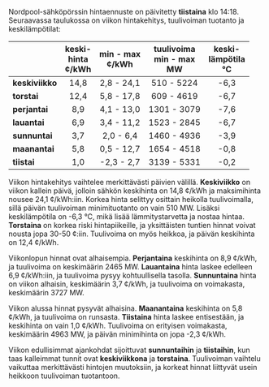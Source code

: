 Nordpool-sähköpörssin hintaennuste on päivitetty **tiistaina** klo 14:18. Seuraavassa taulukossa on viikon hintakehitys, tuulivoiman tuotanto ja keskilämpötilat:

|       | keski-<br>hinta<br>¢/kWh | min - max<br>¢/kWh | tuulivoima<br>min - max<br>MW | keski-<br>lämpötila<br>°C |
|:-------------|:----------------:|:----------------:|:-------------:|:-------------:|
| **keskiviikko** | 14,8 | 2,8 - 24,1 | 510 - 5224 | -6,3 |
| **torstai** | 12,4 | 5,8 - 17,8 | 609 - 4619 | -6,7 |
| **perjantai** | 8,9 | 4,1 - 13,0 | 1301 - 3079 | -7,6 |
| **lauantai** | 6,9 | 3,4 - 11,2 | 1523 - 2845 | -6,7 |
| **sunnuntai** | 3,7 | 2,0 - 6,4 | 1460 - 4936 | -3,9 |
| **maanantai** | 5,8 | 0,5 - 12,7 | 1654 - 4518 | -0,8 |
| **tiistai** | 1,0 | -2,3 - 2,7 | 3139 - 5331 | -0,2 |

Viikon hintakehitys vaihtelee merkittävästi päivien välillä. **Keskiviikko** on viikon kallein päivä, jolloin sähkön keskihinta on 14,8 ¢/kWh ja maksimihinta nousee 24,1 ¢/kWh:iin. Korkea hinta selittyy osittain heikolla tuulivoimalla, sillä päivän tuulivoiman minimituotanto on vain 510 MW. Lisäksi keskilämpötila on -6,3 °C, mikä lisää lämmitystarvetta ja nostaa hintaa. **Torstaina** on korkea riski hintapiikeille, ja yksittäisten tuntien hinnat voivat nousta jopa 30-50 ¢:iin. Tuulivoima on myös heikkoa, ja päivän keskihinta on 12,4 ¢/kWh.

Viikonlopun hinnat ovat alhaisempia. **Perjantaina** keskihinta on 8,9 ¢/kWh, ja tuulivoima on keskimäärin 2465 MW. **Lauantaina** hinta laskee edelleen 6,9 ¢/kWh:iin, ja tuulivoima pysyy kohtuullisella tasolla. **Sunnuntaina** hinta on viikon alhaisin, keskimäärin 3,7 ¢/kWh, ja tuulivoima on voimakasta, keskimäärin 3727 MW.

Viikon alussa hinnat pysyvät alhaisina. **Maanantaina** keskihinta on 5,8 ¢/kWh, ja tuulivoima on runsasta. **Tiistaina** hinta laskee entisestään, ja keskihinta on vain 1,0 ¢/kWh. Tuulivoima on erityisen voimakasta, keskimäärin 4963 MW, ja päivän minimihinta on jopa -2,3 ¢/kWh.

Viikon edullisimmat ajankohdat sijoittuvat **sunnuntaihin** ja **tiistaihin**, kun taas kalleimmat tunnit ovat **keskiviikkona** ja **torstaina**. Tuulivoiman vaihtelu vaikuttaa merkittävästi hintojen muutoksiin, ja korkeat hinnat liittyvät usein heikkoon tuulivoiman tuotantoon.